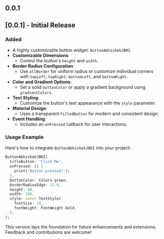 ## 0.0.1

## [0.0.1] - Initial Release

### Added
- A highly customizable button widget: `ButtonAbhishekJBRI`.
- **Customizable Dimensions**:
  - Control the button's `height` and `width`.
- **Border Radius Configuration**:
  - Use `allBorder` for uniform radius or customize individual corners with `topLeft`, `topRight`, `bottomLeft`, and `bottomRight`.
- **Color and Gradient Options**:
  - Set a solid `buttonColor` or apply a gradient background using `gradientColors`.
- **Text Styling**:
  - Customize the button's text appearance with the `style` parameter.
- **Material Design**:
  - Uses a transparent `FilledButton` for modern and consistent design.
- **Event Handling**:
  - Includes an `onPressed` callback for user interactions.

### Usage Example
Here's how to integrate `ButtonAbhishekJBRI` into your project:

```dart
ButtonAbhishekJBRI(
  titleButton: 'Click Me',
  onPressed: () {
    print('Button pressed!');
  },
  buttonColor: Colors.green,
  borderRadiusEdge: 12.0,
  height: 60,
  width: 200,
  style: const TextStyle(
    fontSize: 18,
    fontWeight: FontWeight.bold,
  ),
);
```

This version lays the foundation for future enhancements and extensions. Feedback and contributions are welcome!
```